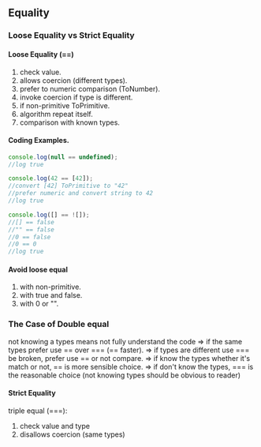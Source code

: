 ## Equality 

### Loose Equality vs Strict Equality 

#### Loose Equality (==)
1. check value.
2. allows coercion (different types).
3. prefer to numeric comparison (ToNumber).
4. invoke coercion if type is different.
5. if non-primitive ToPrimitive.
6. algorithm repeat itself.
7. comparison with known types.
#### Coding Examples.
```javascript
console.log(null == undefined);
//log true

console.log(42 == [42]); 
//convert [42] ToPrimitive to "42"
//prefer numeric and convert string to 42
//log true

console.log([] == ![]); 
//[] == false 
//"" == false
//0 == false
//0 == 0 
//log true
```
#### Avoid loose equal 
1. with non-primitive.
2. with true and false.
3. with 0 or "".

### The Case of Double equal
not knowing a types means not fully understand the code
=> if the same types prefer use == over === (== faster).
=> if types are different use === be broken, prefer use == or not compare.
=> if know the types whether it's match or not, == is more sensible choice.
=> if don't know the types, === is the reasonable choice (not knowing types should be obvious to reader)





#### Strict Equality 
triple equal (===):
1. check value and type
2. disallows coercion (same types)


